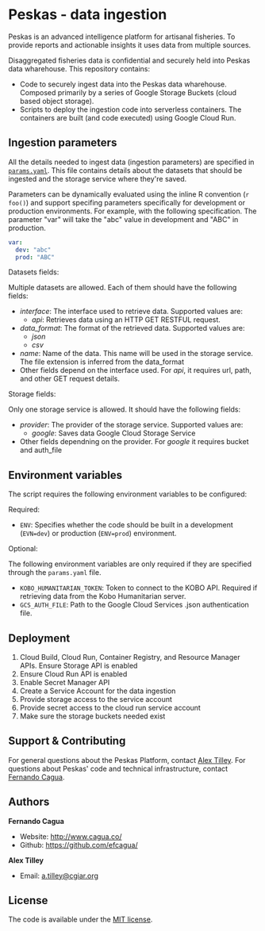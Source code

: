 # Peskas - data ingestion

Peskas is an advanced intelligence platform for artisanal fisheries. To provide reports and actionable insights it uses data from multiple sources. 

Disaggregated fisheries data is confidential and securely held into Peskas data wharehouse. This repository contains:

* Code to securely ingest data into the Peskas data wharehouse. Composed primarily by a series of Google Storage Buckets (cloud based object storage).
* Scripts to deploy the ingestion code into serverless containers. The containers are built (and code executed) using Google Cloud Run. 

## Ingestion parameters

All the details needed to ingest data (ingestion parameters) are specified in [`params.yaml`](params.yaml). This file contains details about the datasets that should be ingested and the storage service where they're saved. 

Parameters can be dynamically evaluated using the inline R convention (`r foo()`) and support specifing parameters specifically for development or production environments. For example, with the following specification. The parameter "var" will take the "abc" value in development and "ABC" in production. 

```yaml
var: 
  dev: "abc"
  prod: "ABC"
```

Datasets fields:

Multiple datasets are allowed. Each of them should have the following fields:

* *interface*: The interface used to retrieve data. Supported values are:
    * *api*: Retrieves data using an HTTP GET RESTFUL request.
* *data_format*: The format of the retrieved data. Supported values are: 
    * *json* 
    * *csv* 
* *name*: Name of the data. This name will be used in the storage service. The file extension is inferred from the data_format
* Other fields depend on the interface used. For *api*, it requires url, path, and other GET request details. 

Storage fields:

Only one storage service is allowed. It should have the following fields:

* *provider*: The provider of the storage service. Supported values are: 
    * *google*: Saves data Google Cloud Storage Service
* Other fields dependning on the provider. For *google* it requires bucket and auth_file

##  Environment variables

The script requires the following environment variables to be configured:

Required:

* `ENV`: Specifies whether the code should be built in a development (`EVN=dev`) or production (`ENV=prod`) environment. 

Optional:

The following environment variables are only required if they are specified through the `params.yaml` file. 

* `KOBO_HUMANITARIAN_TOKEN`: Token to connect to the KOBO API. Required if retrieving data from the Kobo Humanitarian server.
* `GCS_AUTH_FILE`: Path to the Google Cloud Services .json authentication file. 

## Deployment

1. Cloud Build, Cloud Run, Container Registry, and Resource Manager APIs. Ensure Storage API is enabled
2. Ensure Cloud Run API is enabled
3. Enable Secret Manager API
4. Create a Service Account for the data ingestion
5. Provide storage access to the service account
6. Provide secret access to the cloud run service account
7. Make sure the storage buckets needed exist

## Support & Contributing

For general questions about the Peskas Platform, contact [Alex Tilley](mailto:a.tilley@cgiar.org). For questions about Peskas' code and technical infrastructure, contact [Fernando Cagua](mailto:f.cagua@cgiar.org).

## Authors

**Fernando Cagua**

-   Website: <http://www.cagua.co/>
-   Github: <https://github.com/efcagua/>

**Alex Tilley**

- Email: [a.tilley@cgiar.org](mailto:a.tilley@cgiar.org)

## License

The code is available under the [MIT license](LICENSE).